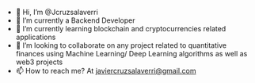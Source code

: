 - 👋 Hi, I’m @Jcruzsalaverri
- 👀 I’m currently a Backend Developer
- 🌱 I’m currently learning blockchain and cryptocurrencies related applications
- 💞️ I’m looking to collaborate on any project related to quantitative finances using Machine Learning/ Deep Learning algorithms as well as web3 projects
- 📫 How to reach me? At javiercruzsalaverri@gmail.com
